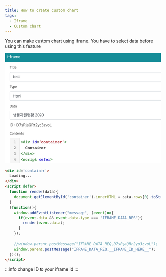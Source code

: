 ```yaml
---
title: How to create custom chart
tags:
  - Iframe
  - Custom chart
---
```


You can make custom chart using iframe.
You have to select data before using this feature.

![Iframe popup screen shot](./iframe_popup.png)

```html
<div id='container'>
  Loading...
</div>
<script defer>
  function render(data){
    document.getElementById('container').innerHTML = data.rows[0].toString();
  }
  (function(){
    window.addEventListener("message", (event)=>{
      if(event.data && event.data.type === "IFRAME_DATA_RES"){
        render(event.data);
      }
    });
    
    //window.parent.postMessage("IFRAME_DATA_REQ,D7sRjaQRr2yo3zvoL");
    window.parent.postMessage("IFRAME_DATA_REQ,__IFRAME_ID_HERE__");
  })();
</script>
```  
:::info
change ID to your iframe id
:::